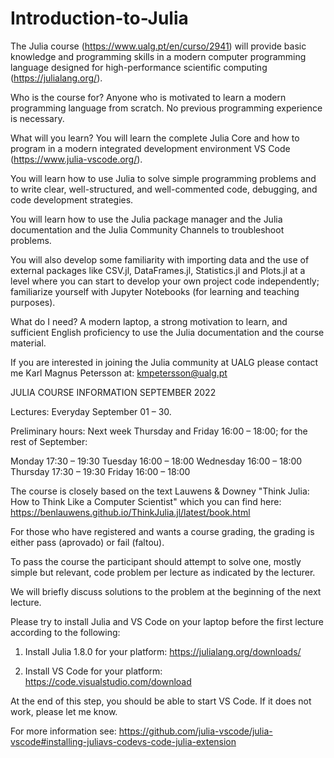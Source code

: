 # Introduction-to-Julia

The Julia course (https://www.ualg.pt/en/curso/2941) will provide basic knowledge and programming skills in a modern computer programming language designed for high-performance scientific computing (https://julialang.org/).

Who is the course for? Anyone who is motivated to learn a modern programming language from scratch. No previous programming experience is necessary. 

What will you learn? You will learn the complete Julia Core and how to program in a modern integrated development environment VS Code (https://www.julia-vscode.org/).

You will learn how to use Julia to solve simple programming problems and to write clear, well-structured, and well-commented code, debugging, and code development strategies.

You will learn how to use the Julia package manager and the Julia documentation and the Julia Community Channels to troubleshoot problems.

You will also develop some familiarity with importing data and the use of external packages like CSV.jl, DataFrames.jl, Statistics.jl and Plots.jl at a level where you can start to develop your own project code independently; familiarize yourself with Jupyter Notebooks (for learning and teaching purposes).

What do I need? A modern laptop, a strong motivation to learn, and sufficient English proficiency to use the Julia documentation and the course material.

If you are interested in joining the Julia community at UALG please contact me Karl Magnus Petersson at: kmpetersson@ualg.pt


JULIA COURSE INFORMATION SEPTEMBER 2022

Lectures: Everyday September 01 – 30. 

Preliminary hours: Next week Thursday and Friday 16:00 – 18:00; for the rest of September:

Monday	17:30 – 19:30
Tuesday	16:00 – 18:00
Wednesday	16:00 – 18:00
Thursday	17:30 – 19:30
Friday		16:00 – 18:00

The course is closely based on the text Lauwens & Downey "Think Julia: How to Think Like a Computer Scientist" which you can find here: https://benlauwens.github.io/ThinkJulia.jl/latest/book.html

For those who have registered and wants a course grading, the grading is either pass (aprovado) or fail (faltou).

To pass the course the participant should attempt to solve one, mostly simple but relevant, code problem per lecture as indicated by the lecturer.

We will briefly discuss solutions to the problem at the beginning of the next lecture.

Please try to install Julia and VS Code on your laptop before the first lecture according to the following:

1. Install Julia 1.8.0 for your platform: https://julialang.org/downloads/

2. Install VS Code for your platform: https://code.visualstudio.com/download

At the end of this step, you should be able to start VS Code. If it does not work, please let me know. 

For more information see:
https://github.com/julia-vscode/julia-vscode#installing-juliavs-codevs-code-julia-extension 

